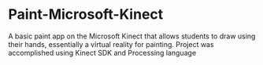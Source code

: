 # Paint-Microsoft-Kinect
A basic paint app on the Microsoft Kinect that allows students to draw using their hands, essentially a virtual reality for painting. Project was accomplished using Kinect SDK and Processing language
